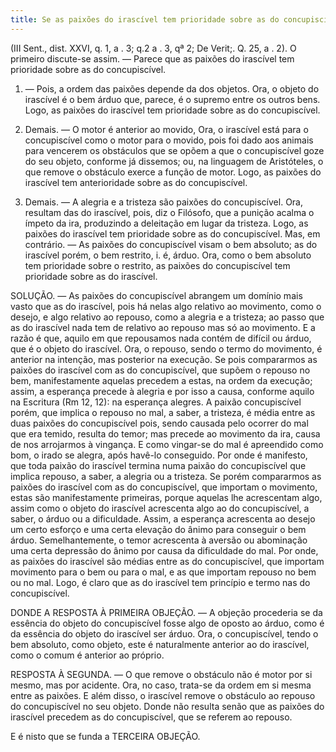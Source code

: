 ```yaml
---
title: Se as paixões do irascível tem prioridade sobre as do concupiscível
---
```


(III Sent., dist. XXVI, q. 1, a . 3; q.2 a . 3, qª 2; De Verit;. Q. 25, a . 2).
  O primeiro discute-se assim. ― Parece que as paixões do irascível tem prioridade sobre as do concupiscível.  

1. ― Pois, a ordem das paixões depende da dos objetos. Ora, o objeto do irascível é o bem árduo que, parece, é o supremo entre os outros bens. Logo, as paixões do irascível tem prioridade sobre as do concupiscível.  

2. Demais. ― O motor é anterior ao movido, Ora, o irascível está para o concupiscível como o motor para o movido, pois foi dado aos animais para vencerem os obstáculos que se opõem a que o concupiscível goze do seu objeto, conforme já dissemos; ou, na linguagem de Aristóteles, o que remove o obstáculo exerce a função de motor. Logo, as paixões do irascível tem anterioridade sobre as do concupiscível.  

3. Demais. ― A alegria e a tristeza são paixões do concupiscível. Ora, resultam das do irascível, pois, diz o Filósofo, que a punição acalma o ímpeto da ira, produzindo a deleitação em lugar da tristeza. Logo, as paixões do irascível tem prioridade sobre as do concupiscível.  Mas, em contrário. ― As paixões do concupiscível visam o bem absoluto; as do irascível porém, o bem restrito, i. é, árduo. Ora, como o bem absoluto tem prioridade sobre o restrito, as paixões do concupiscível tem prioridade sobre as do irascível.  

SOLUÇÃO. ― As paixões do concupiscível abrangem um domínio mais vasto que as do irascível, pois há nelas algo relativo ao movimento, como o desejo, e algo relativo ao repouso, como a alegria e a tristeza; ao passo que as do irascível nada tem de relativo ao repouso mas só ao movimento. E a razão é que, aquilo em que repousamos nada contém de difícil ou árduo, que é o objeto do irascível.  Ora, o repouso, sendo o termo do movimento, é anterior na intenção, mas posterior na execução. Se pois compararmos as paixões do irascível com as do concupiscível, que supõem o repouso no bem, manifestamente aquelas precedem a estas, na ordem da execução; assim, a esperança precede à alegria e por isso a causa, conforme aquilo na Escritura (Rm 12, 12): na esperança alegres. A paixão concupiscível porém, que implica o repouso no mal, a saber, a tristeza, é média entre as duas paixões do concupiscível pois, sendo causada pelo ocorrer do mal que era temido, resulta do temor; mas precede ao movimento da ira, causa de nos arrojarmos à vingança. E como vingar-se do mal é apreendido como bom, o irado se alegra, após havê-lo conseguido. Por onde é manifesto, que toda paixão do irascível termina numa paixão do concupiscível que implica repouso, a saber, a alegria ou a tristeza.  Se porém compararmos as paixões do irascível com as do concupiscível, que importam o movimento, estas são manifestamente primeiras, porque aquelas lhe acrescentam algo, assim como o objeto do irascível acrescenta algo ao do concupiscível, a saber, o árduo ou a dificuldade. Assim, a esperança acrescenta ao desejo um certo esforço e uma certa elevação do ânimo para conseguir o bem árduo. Semelhantemente, o temor acrescenta à aversão ou abominação uma certa depressão do ânimo por causa da dificuldade do mal.  Por onde, as paixões do irascível são médias entre as do concupiscível, que importam movimento para o bem ou para o mal, e as que importam repouso no bem ou no mal. Logo, é claro que as do irascível tem princípio e termo nas do concupiscível.  

DONDE A RESPOSTA À PRIMEIRA OBJEÇÃO. ― A objeção procederia se da essência do objeto do concupiscível fosse algo de oposto ao árduo, como é da essência do objeto do irascível ser árduo. Ora, o concupiscível, tendo o bem absoluto, como objeto, este é naturalmente anterior ao do irascível, como o comum é anterior ao próprio.  

RESPOSTA À SEGUNDA. ― O que remove o obstáculo não é motor por si mesmo, mas por acidente. Ora, no caso, trata-se da ordem em si mesma entre as paixões. E além disso, o irascível remove o obstáculo ao repouso do concupiscível no seu objeto. Donde não resulta senão que as paixões do irascível precedem as do concupiscível, que se referem ao repouso.  

E é nisto que se funda a TERCEIRA OBJEÇÃO.